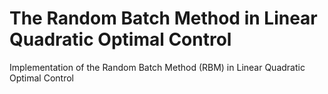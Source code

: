# The Random Batch Method in Linear Quadratic Optimal Control
Implementation of the Random Batch Method (RBM) in Linear Quadratic Optimal Control
